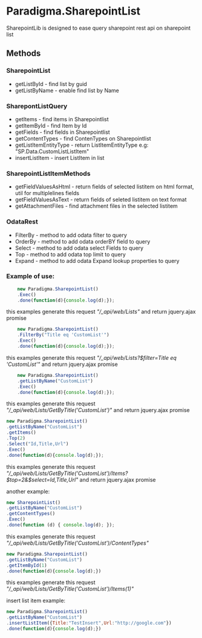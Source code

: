 # Paradigma.SharepointList

SharepointLib is designed to ease query sharepoint rest api on sharepoint list

## Methods

### SharepointList
- getListById   - find list by guid
- getListByName - enable find list by Name

### SharepontListQuery
- getItems - find items in Sharepointlist
- getItemById - find Item by Id
- getFields - find fields in Sharepointlist
- getContentTypes - find ContenTypes on Sharepointlist
- getListItemEntityType - return ListItemEntityType e.g: "SP.Data.CustomListListItem"
- insertListItem - insert ListItem in list

### SharepointListItemMethods
- getFieldValuesAsHtml - return fields of selected listitem on html format, util for multiplelines fields 
- getFieldValuesAsText - return fields of seleted listitem on text format
- getAttachmentFiles - find attachment files in the selected listitem

### OdataRest
- FilterBy - method to add odata filter to query
- OrderBy  - method to add odata orderBY field to query
- Select   - method to add odata select Fields to query
- Top      - method to add odata top limit to query
- Expand   - method to add odata Expand lookup properties to query

### Example of use:
```js
    new Paradigma.SharepointList()
    .Exec()
    .done(function(d){console.log(d);});
```
this examples generate this request *"/_api/web/Lists"* and return jquery.ajax promise

```js
    new Paradigma.SharepointList()
    .FilterBy("Title eq 'CustomList'")
    .Exec()
    .done(function(d){console.log(d);});
```
this examples generate this request *"/_api/web/Lists?$filter=Title eq 'CustomList'"* and return jquery.ajax promise

```js
    new Paradigma.SharepointList()
    .getListByName("CustomList")
    .Exec()
    .done(function(d){console.log(d);});
```
this examples generate this request *"/_api/web/Lists/GetByTitle('CustomList')"* and return jquery.ajax promise

```js
new Paradigma.SharepointList()
.getListByName("CustomList")
.getItems()
.Top(2)
.Select("Id,Title,Url")
.Exec()
.done(function(d){console.log(d);});
```
this examples generate this request *"/_api/web/Lists/GetByTitle('CustomList')/Items?$top=2&$select=Id,Title,Url"* and return jquery.ajax promise

another example:
```js
new SharepointList()
.getListByName("CustomList")
.getContentTypes()
.Exec()
.done(function (d) { console.log(d); });
```
this examples generate this request *"/_api/web/Lists/GetByTitle('CustomList')/ContentTypes"*

```js
new Paradigma.SharepointList()
.getListByName("CustomList")
.getItemById(1)
.done(function(d){console.log(d);})
```
this examples generate this request *"/_api/web/Lists/GetByTitle('CustomList')/Items(1)"*

insert list item example:
```js
new Paradigma.SharepointList()
.getListByName("CustomList")
.insertListItem({Title:"TestInsert",Url:"http://google.com"})
.done(function(d){console.log(d);})
```


